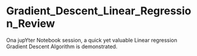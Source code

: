 # Gradient_Descent_Linear_Regression_Review

Ona jupYter Notebook session, a quick yet valuable Linear regression Gradient Descent Algorithm is demonstrated. 
